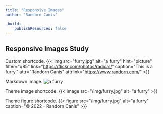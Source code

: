 ```yaml
---
title: "Responsive Images"
author: "Randorn Canis"

_build:
    publishResources: false
---
```


## Responsive Images Study

Custom shortcode.
{{< img src="furry.jpg" alt="a furry" hint="picture" filter="q85" link="https://flickr.com/photos/radical/" caption="This is a furry." attr="Randorn Canis" attrlink="https://www.randorn.com/" >}}

Markdown image.
![a furry](/img/furry.jpg)

Theme image shortcode.
{{< image src="/img/furry.jpg" alt="a furry" >}}

Theme figure shortcode.
{{< figure src="/img/furry.jpg" alt="a furry" caption="© 2022 - Randorn Canis" >}}
